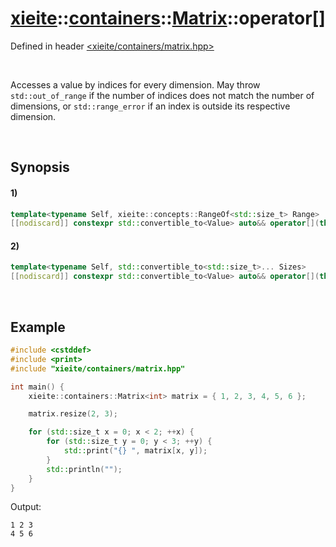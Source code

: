 # [xieite](../../../../../../xieite.md)\:\:[containers](../../../../../../containers.md)\:\:[Matrix<Value>](../../../../matrix.md)\:\:operator\[\]
Defined in header [<xieite/containers/matrix.hpp>](../../../../../../../include/xieite/containers/matrix.hpp)

&nbsp;

Accesses a value by indices for every dimension. May throw `std::out_of_range` if the number of indices does not match the number of dimensions, or `std::range_error` if an index is outside its respective dimension.

&nbsp;

## Synopsis
#### 1)
```cpp
template<typename Self, xieite::concepts::RangeOf<std::size_t> Range>
[[nodiscard]] constexpr std::convertible_to<Value> auto&& operator[](this Self&& self, Range&& indices);
```
#### 2)
```cpp
template<typename Self, std::convertible_to<std::size_t>... Sizes>
[[nodiscard]] constexpr std::convertible_to<Value> auto&& operator[](this Self&& self, const Sizes... indices);
```

&nbsp;

## Example
```cpp
#include <cstddef>
#include <print>
#include "xieite/containers/matrix.hpp"

int main() {
    xieite::containers::Matrix<int> matrix = { 1, 2, 3, 4, 5, 6 };

    matrix.resize(2, 3);

    for (std::size_t x = 0; x < 2; ++x) {
        for (std::size_t y = 0; y < 3; ++y) {
            std::print("{} ", matrix[x, y]);
        }
        std::println("");
    }
}
```
Output:
```
1 2 3
4 5 6
```
